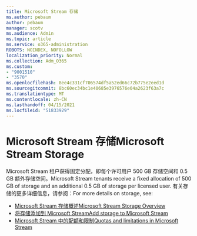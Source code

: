 ```yaml
---
title: Microsoft Stream 存储
ms.author: pebaum
author: pebaum
manager: scotv
ms.audience: Admin
ms.topic: article
ms.service: o365-administration
ROBOTS: NOINDEX, NOFOLLOW
localization_priority: Normal
ms.collection: Adm_O365
ms.custom:
- "9001510"
- "3570"
ms.openlocfilehash: 8ee4c331cf706574df5a52ed66c72b775e2eed1d
ms.sourcegitcommit: 8bc60ec34bc1e40685e3976576e04a2623f63a7c
ms.translationtype: MT
ms.contentlocale: zh-CN
ms.lasthandoff: 04/15/2021
ms.locfileid: "51833929"
---
```

# <a name="microsoft-stream-storage"></a><span data-ttu-id="442c1-102">Microsoft Stream 存储</span><span class="sxs-lookup"><span data-stu-id="442c1-102">Microsoft Stream Storage</span></span>

<span data-ttu-id="442c1-103">Microsoft Stream 租户获得固定分配，即每个许可用户 500 GB 存储空间和 0.5 GB 额外存储空间。</span><span class="sxs-lookup"><span data-stu-id="442c1-103">Microsoft Stream tenants receive a fixed allocation of 500 GB of storage and an additional 0.5 GB of storage per licensed user.</span></span>
<span data-ttu-id="442c1-104">有关存储的更多详细信息，请参阅：</span><span class="sxs-lookup"><span data-stu-id="442c1-104">For more details on storage, see:</span></span>

- [<span data-ttu-id="442c1-105">Microsoft Stream 存储概述</span><span class="sxs-lookup"><span data-stu-id="442c1-105">Microsoft Stream Storage Overview</span></span>](https://docs.microsoft.com/stream/license-overview#storage)
- [<span data-ttu-id="442c1-106">将存储添加到 Microsoft Stream</span><span class="sxs-lookup"><span data-stu-id="442c1-106">Add storage to Microsoft Stream</span></span>](https://docs.microsoft.com/stream/storage-add-on)
- [<span data-ttu-id="442c1-107">Microsoft Stream 中的配额和限制</span><span class="sxs-lookup"><span data-stu-id="442c1-107">Quotas and limitations in Microsoft Stream</span></span>](https://docs.microsoft.com/stream/quotas-and-limitations)
